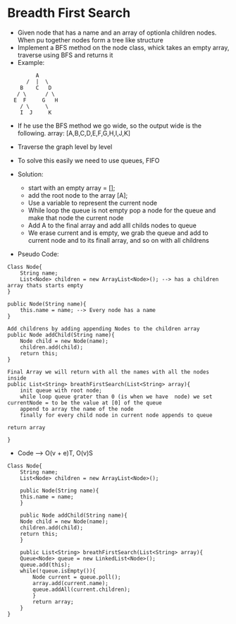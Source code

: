 # Breadth First Search
* Given node that has a name and an array of optionla children nodes. When pu together nodes form a tree like structure
* Implement a BFS method on the node class, whick takes an empty array, traverse using BFS and returns it
* Example:
```
         A
      /  |  \
    B    C   D
   / \      / \
  E  F     G   H
    / \     \
    I  J     K
```
* If he use the BFS method we go wide, so the output wide is the following. array: [A,B,C,D,E,F,G,H,I,J,K]
* Traverse the graph level by level
* To solve this easily we need to use queues, FIFO
* Solution:
    * start with an empty array = [];
    * add the root node to the array [A];
    * Use a variable to represent the current node
    * While loop the queue is not empty pop a node for the queue and make that node the current node
    * Add A to the final array and add alll childs nodes to queue
    * We erase current and is empty, we grab the queue and add to current node and to its finall array, and so on with all childrens

* Pseudo Code:
````
Class Node{
    String name;
    List<Node> children = new ArrayList<Node>(); --> has a children array thats starts empty
}

public Node(String name){
    this.name = name; --> Every node has a name
}

Add childrens by adding appending Nodes to the children array
public Node addChild(String name){
    Node child = new Node(name);
    children.add(child);
    return this;
}

Final Array we will return with all the names with all the nodes inside
public List<String> breathFirstSearch(List<String> array){
    init queue with root node;
    while loop queue grater than 0 (is when we have  node) we set currentNode = to be the value at [0] of the queue
    append to array the name of the node
    finally for every child node in current node appends to queue

return array

}

````

* Code --> O(v + e)T, O(v)S 
````
Class Node{
    String name;
    List<Node> children = new ArrayList<Node>();

    public Node(String name){
    this.name = name;
    }
    
    public Node addChild(String name){
    Node child = new Node(name);
    children.add(child);
    return this;
    }
    
    public List<String> breathFirstSearch(List<String> array){
    Queue<Node> queue = new LinkedList<Node>();
    queue.add(this);
    while(!queue.isEmpty()){
        Node current = queue.poll();
        array.add(current.name);
        queue.addAll(current.children);
        }
        return array;
    }
}
````



